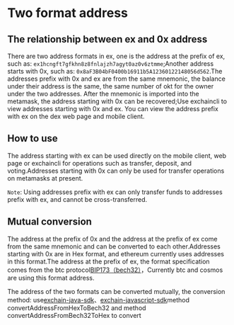 # Two format address

## The relationship between ex and 0x address
There are two address formats in ex, one is the address at the prefix of ex, such as: `ex1hcngft7gfkhn8z8fnlajzh7agyt0az0v6ztmme`;Another address starts with 0x, such as: `0x8aF3B04bF0400b16911b5A12360122148056d562`.The addresses prefix with 0x and ex are from the same mnemonic, the balance under their address is the same, the same number of okt for the owner under the two addresses. After the mnemonic is imported into the metamask, the address starting with 0x can be recovered;Use exchaincli to view addresses starting with 0x and ex. You can view the address prefix with ex on the dex web page and mobile client.

## How to use
The address starting with ex can be used directly on the mobile client, web page or exchaincli for operations such as transfer, deposit, and voting.Addresses starting with 0x can only be used for transfer operations on metamasks at present.

`Note`: Using addresses prefix with ex can only transfer funds to addresses prefix with ex, and cannot be cross-transferred.

## Mutual conversion
The address at the prefix of 0x and the address at the prefix of ex come from the same mnemonic and can be converted to each other.Addresses starting with 0x are in Hex format, and ethereum currently uses addresses in this format.The address at the prefix of ex, the format specification comes from the btc protocol[BIP173（bech32）](https://github.com/bitcoin/bitcoin/pull/11167)，Currently btc and cosmos are using this format address.

The address of the two formats can be converted mutually, the conversion method: use[exchain-java-sdk](https://github.com/okex/exchain-java-sdk/blob/release/v0.16.4/src/main/java/com/okexchain/utils/crypto/AddressUtil.java)、[exchain-javascript-sdk](https://github.com/okex/exchain-javascript-sdk/blob/master/src/crypto/index.js)method convertAddressFromHexToBech32 and method convertAddressFromBech32ToHex to convert
